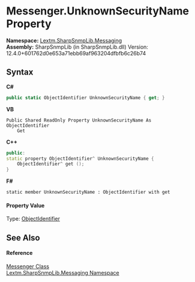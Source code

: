 # Messenger.UnknownSecurityName Property 
 

**Namespace:**&nbsp;<a href="N_Lextm_SharpSnmpLib_Messaging">Lextm.SharpSnmpLib.Messaging</a><br />**Assembly:**&nbsp;SharpSnmpLib (in SharpSnmpLib.dll) Version: 12.4.0+601762d0e653a71ebb69af963204dfbfb6c26b74

## Syntax

**C#**<br />
``` C#
public static ObjectIdentifier UnknownSecurityName { get; }
```

**VB**<br />
``` VB
Public Shared ReadOnly Property UnknownSecurityName As ObjectIdentifier
	Get
```

**C++**<br />
``` C++
public:
static property ObjectIdentifier^ UnknownSecurityName {
	ObjectIdentifier^ get ();
}
```

**F#**<br />
``` F#
static member UnknownSecurityName : ObjectIdentifier with get

```


#### Property Value
Type: <a href="T_Lextm_SharpSnmpLib_ObjectIdentifier">ObjectIdentifier</a>

## See Also


#### Reference
<a href="T_Lextm_SharpSnmpLib_Messaging_Messenger">Messenger Class</a><br /><a href="N_Lextm_SharpSnmpLib_Messaging">Lextm.SharpSnmpLib.Messaging Namespace</a><br />